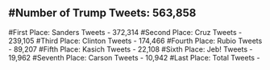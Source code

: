 #Number of Trump Tweets: 563,858
---
#First Place: Sanders Tweets - 372,314
#Second Place: Cruz Tweets - 239,105
#Third Place: Clinton Tweets - 174,466
#Fourth Place: Rubio Tweets - 89,207
#Fifth Place: Kasich Tweets - 22,108
#Sixth Place: Jeb! Tweets - 19,962
#Seventh Place: Carson Tweets - 10,942
#Last Place: Total Tweets -  
